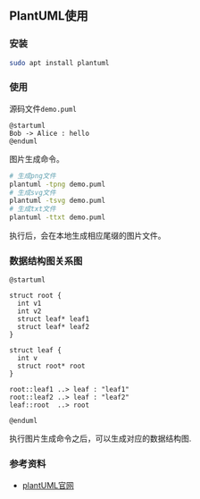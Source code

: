 ## PlantUML使用

### 安装

```bash
sudo apt install plantuml
```

### 使用

源码文件`demo.puml`

```plantuml
@startuml
Bob -> Alice : hello
@enduml
```



图片生成命令。

```bash
# 生成png文件
plantuml -tpng demo.puml
# 生成svg文件
plantuml -tsvg demo.puml
# 生成txt文件
plantuml -ttxt demo.puml
```



执行后，会在本地生成相应尾缀的图片文件。

### 数据结构图关系图

```plantuml
@startuml

struct root {
  int v1
  int v2
  struct leaf* leaf1
  struct leaf* leaf2
}

struct leaf {
  int v
  struct root* root
}

root::leaf1 ..> leaf : "leaf1"
root::leaf2 ..> leaf : "leaf2"
leaf::root  ..> root

@enduml
```

执行图片生成命令之后，可以生成对应的数据结构图.


### 参考资料

* [plantUML官网](https://plantuml.com/)
